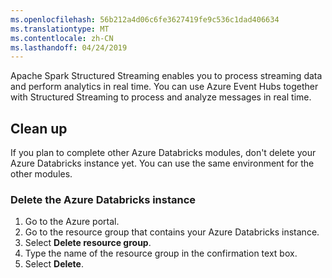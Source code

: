 ```yaml
---
ms.openlocfilehash: 56b212a4d06c6fe3627419fe9c536c1dad406634
ms.translationtype: MT
ms.contentlocale: zh-CN
ms.lasthandoff: 04/24/2019
---
```

Apache Spark Structured Streaming enables you to process streaming data and perform analytics in real time. You can use Azure Event Hubs together with Structured Streaming to process and analyze messages in real time.

## <a name="clean-up"></a>Clean up

If you plan to complete other Azure Databricks modules, don't delete your Azure Databricks instance yet. You can use the same environment for the other modules.

### <a name="delete-the-azure-databricks-instance"></a>Delete the Azure Databricks instance

1. Go to the Azure portal.
2. Go to the resource group that contains your Azure Databricks instance.
3. Select **Delete resource group**.
4. Type the name of the resource group in the confirmation text box.
5. Select **Delete**.